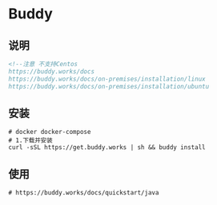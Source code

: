 # Buddy

## 说明

```html
<!--注意 不支持Centos
https://buddy.works/docs
https://buddy.works/docs/on-premises/installation/linux
https://buddy.works/docs/on-premises/installation/ubuntu
```

## 安装

```shell
# docker docker-compose
# 1.下载并安装
curl -sSL https://get.buddy.works | sh && buddy install
```

## 使用

```shell
# https://buddy.works/docs/quickstart/java
```


